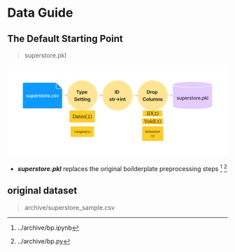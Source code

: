 # Data Guide

## The Default Starting Point

> superstore.pkl

![superstore.pkl](../archive/Preprocessing%20Proceses.png "superstore.pkl")

- ***superstore.pkl*** replaces the original boilderplate preprocessing steps [^1] [^2]

[^1]: ../archive/bp.ipynb
[^2]: ../archive/bp.py

## original dataset

> archive/superstore_sample.csv
